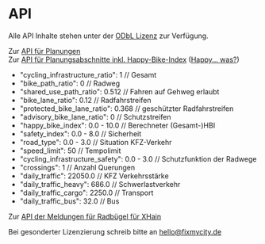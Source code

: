 # API

Alle API Inhalte stehen unter der [ODbL Lizenz](https://opendatacommons.org/licenses/odbl/) zur Verfügung.

Zur [API für Planungen](https://fixmyberlin.de/api/v1/projects)<br />
Zur [API für Planungsabschnitte inkl. Happy-Bike-Index](https://fixmyberlin.de/api/v1/sections) ([Happy... was?](/faq))

- "cycling_infrastructure_ratio": 1 // Gesamt
- "bike_path_ratio": 0 // Radweg
- "shared_use_path_ratio": 0.512 // Fahren auf Gehweg erlaubt
- "bike_lane_ratio": 0.12 // Radfahrstreifen
- "protected_bike_lane_ratio": 0.368 // geschützter Radfahrstreifen
- "advisory_bike_lane_ratio": 0 // Schutzstreifen
- "happy_bike_index": 0.0 - 10.0 // Berechneter (Gesamt-)HBI
- "safety_index": 0.0 - 8.0 // Sicherheit
- "road_type": 0.0 - 3.0 // Situation KFZ-Verkehr
- "speed_limit": 50 // Tempolimit
- "cycling_infrastructure_safety": 0.0 - 3.0 // Schutzfunktion der Radwege
- "crossings": 1 // Anzahl Querungen
- "daily_traffic": 22050.0 // KFZ Verkehrsstärke
- "daily_traffic_heavy": 686.0 // Schwerlastverkehr
- "daily_traffic_cargo": 2250.0 // Transport
- "daily_traffic_bus": 32.0 // Bus

Zur [API der Meldungen für Radbügel für XHain](https://fixmyberlin.de/api/v1/reports)

Bei gesonderter Lizenzierung schreib bitte an [hello@fixmycity.de](mailto:hello@fixmycity.de)
